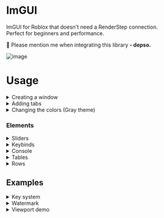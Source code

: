 # ImGUI
ImGUI for Roblox that doesn't need a RenderStep connection. \
Perfect for beginners and performance.

🔨 Please mention me when integrating this library **- depso.**

![image](https://github.com/user-attachments/assets/c050f9ba-f090-4738-90b7-b791b94133ec)


# Usage
<details>
<summary>Creating a window</summary>

Size and Position are both properties of the GUI object. 
Title is not and therefore any addional properities to the class will \
be applied to the properities. For example declaring `BackgroundTransparency` \
in the config of the Window or any element will be passed to the properities.

```lua
local ImGui = require(game.ReplicatedStorage.ImGui)

local Window = ImGui:CreateWindow({
	Title = "Window",
	Size = UDim2.fromOffset(350, 300), --// Roblox property 
	Position = UDim2.new(0.5, 0, 0, 70), --// Roblox property 
})
```
![image](https://github.com/user-attachments/assets/18cedbb1-70e8-4c3a-b258-97434030d6f4)
</details>

<details>
<summary>Adding tabs</summary>
  
`Visible` is a default Roblox property and therefore declares if the tab is shown.
Addionally, you can show a tab by using `Window:ShowTab(ExampleTab)`
  
```lua
local ExampleTab = Window:CreateTab({
	Name = "Example",
	Visible = true 
})
ExampleTab:Label({
	Text = "Hello world!"
})

local ExampleTab2 = Window:CreateTab({
	Name = "Example 2"
})
ExampleTab2:Label({
	Text = "Hello world!"
})
```

![image](https://github.com/user-attachments/assets/2511f58d-c0b6-4515-9d43-7de84bb691af)

</details>

<details>
<summary>Changing the colors (Gray theme)</summary>

```lua
local Window = ImGui:CreateWindow({
	Title = "Window",
	Size = UDim2.fromOffset(350, 300),
	Position = UDim2.new(0.5, 0, 0, 70),
	
	--// Styles
	NoGradientAll = true,
	Colors = {
		Window = {
			BackgroundColor3 = Color3.fromRGB(40, 40, 40),
			BackgroundTransparency = 0.1,
			ResizeGrip = {
				TextColor3 = Color3.fromRGB(80, 80, 80)
			},
			
			TitleBar = {
				BackgroundColor3 = Color3.fromRGB(25, 25, 25),
				[{
					Recursive = true,
					Name = "ToggleButton"
				}] = {
					BackgroundColor3 = Color3.fromRGB(80, 80, 80)
				}
			},
			ToolBar = {
				TabButton = {
					BackgroundColor3 = Color3.fromRGB(80, 80, 80)
				}
			},
		},
		CheckBox = {
			Tickbox = {
				BackgroundColor3 = Color3.fromRGB(20, 20, 20),
				Tick = {
					ImageColor3 = Color3.fromRGB(255, 255, 255)
				}
			}
		},
		Slider = {
			Grab = {
				BackgroundColor3 = Color3.fromRGB(60, 60, 60)
			},
			BackgroundColor3 = Color3.fromRGB(20, 20, 20)
		},
		CollapsingHeader = {
			TitleBar = {
				BackgroundColor3 = Color3.fromRGB(20, 20, 20)
			}
		}
	}
})


local ExampleTab = Window:CreateTab({
	Name = "Example",
	Visible = true
})
ExampleTab:Label({
	Text = "Hello world!"
})

local ExampleTab2 = Window:CreateTab({
	Name = "Example 2"
})
ExampleTab2:Label({
	Text = "Hello world!"
})
```

![image](https://github.com/user-attachments/assets/20cbbf76-6af9-41cf-be69-fefd9ad68c69)

</details>

### Elements

<details>
<summary>Sliders</summary>

```lua
local Sliders = DemosTab:CollapsingHeader({
	Title = "Sliders",
})

Sliders:Slider({
	Label = "Slider",
	Format = "%.d/%s",
	Value = 5,
	MinValue = 1,
	MaxValue = 32,
	ReadOnly = false,

	Callback = function(self, Value)
		print(self.Name, Value)
	end,
}):SetValue(8)

Sliders:ProgressSlider({
	Label = "Progress Slider",
	Value = 8,
	MinValue = 1,
	MaxValue = 32,
})

--// Rounded (CornerRadius)
Sliders:ProgressSlider({
	Label = "Progress Slider",
	CornerRadius = UDim.new(1, 0),
	Value = 8,
	MinValue = 1,
	MaxValue = 32,
})
Sliders:Slider({
	Label = "Rounded Slider",
	CornerRadius = UDim.new(1, 0),
	Value = 8,
	MinValue = 1,
	MaxValue = 32,
})


local ProgressBar = Sliders:ProgressBar({
	Label = "Loading...",
	Percentage = 80
})
coroutine.wrap(function()
	local Percentage = 0
	while wait(.02) do
		Percentage += 1
		ProgressBar:SetPercentage(Percentage % 100)
	end
end)()
```

![image](https://github.com/user-attachments/assets/7b4f41c6-df3e-4ba4-a6fb-245efeef8cec)

</details>

<details>
<summary>Keybinds</summary>
  
```lua
local Keybinds = DemosTab:CollapsingHeader({
	Title = "Keybinds"
})
local TestCheckbox = Keybinds:Checkbox({
	Label = "Check box",
	Value = true
})

Keybinds:Keybind({
	Label = "Toggle checkbox",
	Value = Enum.KeyCode.Q,
	IgnoreGameProcessed = false,
	Callback = function(self, KeyCode)
		print(KeyCode)
		TestCheckbox:Toggle()
	end,
})

Keybinds:Keybind({
	Label = "Toggle UI",
	Value = Enum.KeyCode.E,
	Callback = function()
		Window:SetVisible(not Window.Visible)
	end,
})
```

![image](https://github.com/user-attachments/assets/7e272cfb-df05-4aa7-8712-6adacf697358)

</details>

<details>
<summary>Console</summary>
  
```lua
local Row2 = ConsoleTab:Row()

ConsoleTab:Separator({
	Text = "Console Example:"
})

local Console = ConsoleTab:Console({
	Text = "Console example",
	ReadOnly = true,
	LineNumbers = false,
	Border = false,
	Fill = true,
	Enabled = true,
	AutoScroll = true,
	RichText = true,
	MaxLines = 50
})

Row2:Button({
	Text = "Clear",
	Callback = Console.Clear
})
Row2:Button({
	Text = "Copy"
})
Row2:Button({
	Text = "Pause",
	Callback = function(self)
		local Paused = shared.Pause
		Paused = not (Paused or false)
		shared.Pause = Paused
		
		self.Text = Paused and "Paused" or "Pause"
		Console.Enabled = not Paused
	end,
})
Row2:Fill() --// Resize contents to fill

coroutine.wrap(function()
	while wait() do
		local Date = DateTime.now():FormatLocalTime("h:mm:ss A", "en-us")
		
		Console:AppendText( --// Passed parameters will be concatenated 
			`<font color="rgb(240, 40, 10)">[Random Math]</font>`, 
			math.random()
		)
		Console:AppendText(
			`[{Date}] {Console}`
		)
	end
end)()
```

![image](https://github.com/user-attachments/assets/2989e7a8-fb26-4b0e-9b56-3d7c1136f729)

</details>

<details>
<summary>Tables</summary>

<details>
 <summary>Example 1 (Randomization)</summary>
  
```lua
local TablesTab = Window:CreateTab({
	Name = "Tables"
})
local Table = TablesTab:Table({
	RowBackground = true,
	Border = true,
	RowsFill = false,
	Size = UDim2.fromScale(1, 0)
})

coroutine.wrap(function()
	local Rows = 10
	local random = Random.new()
	while wait(1) do
		Table:ClearRows()
		
		for i = 1,Rows do
			local Row = Table:CreateRow()

			local Columns = random:NextInteger(1, 8)
			for x = 1, Columns do
				local Column = Row:CreateColumn()
				Column:Label({
					Text = `#{x}`
				})
			end
		end
	end
end)()
```

![image](https://github.com/user-attachments/assets/26129cf0-8231-46d9-af55-5fb8ebf343f5)
</details>

<details>
 <summary>Example 2 </summary>
  
```lua
local Credits = CreditsTab:Table({
	Border = false,
	Align = "Top"
}):CreateRow()

local Column1 = Credits:CreateColumn()
Column1:Image({
	Image = 8825666803,
	Ratio = 16 / 9,
	AspectType = Enum.AspectType.FitWithinMaxSize,
	Size = UDim2.fromScale(1, 1)
})
Column1:Label({
	Text = "Sus dog bozo"
})

Credits:CreateColumn():Label({
	Text = [[This UI library was created by depso.
Please report any issues or suggestions to the Github and use the correct tags.

Thanks.]],
	TextWrapped = true,
	RichText = true
})
```

![image](https://github.com/user-attachments/assets/41b193b6-fc80-490d-a8d5-94e4bb111d3d)
</details>
</details>

<details>
<summary>Rows</summary>
  
```lua
local ButtonsGrid = DemosTab:CollapsingHeader({
	Title = "Row grid",
})
local ButtonsRow = ButtonsGrid:Row()
for i = 1,5 do
	ButtonsRow:Button({
		Text = "Hello"
	})
end
ButtonsRow:Fill()

local CheckBoxesRow = ButtonsGrid:Row()
for i = 1,3 do
	CheckBoxesRow:Checkbox({
		Label = "Checkbox"
	})
end
CheckBoxesRow:Fill()
```

![image](https://github.com/user-attachments/assets/28538895-f197-4c54-a9e2-8179b4117202)

</details>

## Examples

<details>
<summary>Key system</summary>

```lua
local KeySystem = ImGui:CreateWindow({
	Title = "Key system",
	TabsBar = false,
	AutoSize = "Y",
	NoCollapse = true,
	NoResize = true,
	NoClose = true
}):Center()
	
local Content = KeySystem:CreateTab({
	Visible = true
})

local Key = Content:InputText({
	Label = "Key",
	PlaceHolder = "Key here",
	Value = "",
})

Content:Button({
	Text = "Enter",
	Callback = function()
		if Key:GetValue() == "bozo" then
			KeySystem:Close()
		else
			Key:SetLabel("Wrong key!")
		end
	end,
})
```

![image](https://github.com/user-attachments/assets/b4e87882-9389-49a1-b8b1-05f25495a2f6)

</details>

<details>
<summary>Watermark</summary>

```lua
local RunService = game:GetService("RunService")
local Watermark = ImGui:CreateWindow({
	Position = UDim2.fromOffset(10,10),
	NoSelectEffect = true,
	CornerRadius = UDim.new(0, 4),
	AutoSize = "XY",
	TabsBar = false,
	NoResize = true,
	NoDrag = true,
	NoTitleBar = true,
	
	Border = true,
	BorderThickness = 2, 
	BackgroundTransparency = 0.8,
}):CreateTab({
	Visible = true
})
	
local StatsRow = Watermark:Row({
	Spacing = 10
})

StatsRow:Label({
	Text = "ShortMastersMZ.com",
	TextColor3 = Color3.fromRGB(255, 255, 0)
})
local FPSLabel = StatsRow:Label()
local TimeLabel = Watermark:Label()

RunService.RenderStepped:Connect(function(v)
	FPSLabel.Text = `FPS: {math.round(1/v)} `
	TimeLabel.Text = `The time is {DateTime.now():FormatLocalTime("dddd h:mm:ss A", "en-us")} `
end)
```

![image](https://github.com/user-attachments/assets/c3b54a32-ad11-4f86-af4e-2679f0e39fbd)

</details>

<details>
<summary>Viewport demo</summary>

```lua
local RunService = game:GetService("RunService")
local Window = ImGui:CreateWindow({
	TabsBar = false,
	Position = UDim2.fromOffset(10,70),
	NoCollapse = true,
	NoResize = true,
	NoDrag = true,
	NoTitleBar = true, 
	AutoSize = "Y",
}):CreateTab({
	Visible = true
})

local Rig: Model = ImGui.Prefabs["R15 Rig"] --// "R6 Rig"
local Viewport = Window:Viewport({
	Size = UDim2.new(1, 0, 0, 200),
	Clone = true, --// Otherwise will parent
	Model = Rig,
	Border = false
})

--// Spin rig
local NewRig = Viewport.Model
NewRig:PivotTo(CFrame.new(0, -2.5, -5))
RunService.RenderStepped:Connect(function(deltaTime)
	local YRotation = 30 * deltaTime
	local cFrame = NewRig:GetPivot() * CFrame.Angles(0,math.rad(YRotation),0)
	NewRig:PivotTo(cFrame)
end)
```

![image](https://github.com/user-attachments/assets/c3f3ff70-6400-460a-a653-8931ca0dda72)

</details>
